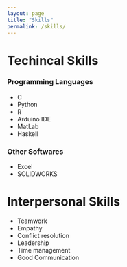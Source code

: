 ```yaml
---
layout: page
title: "Skills"
permalink: /skills/
---
```


# Techincal Skills
### Programming Languages
- C
- Python
- R
- Arduino IDE
- MatLab
- Haskell

### Other Softwares
- Excel
- SOLIDWORKS

# Interpersonal Skills
- Teamwork
- Empathy
- Conflict resolution
- Leadership
- Time management
- Good Communication
